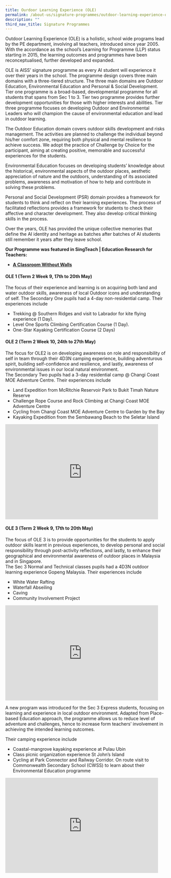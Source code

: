 ```yaml
---
title: Ourdoor Learning Experience (OLE)
permalink: /about-us/signature-programmes/outdoor-learning-experience-ole/
description: ""
third_nav_title: Signature Programmes
---
```



<p>Outdoor Learning Experience (OLE) is a holistic, school wide programs lead by the PE department, involving all teachers, introduced since year 2005. With the accordance as the school&rsquo;s Learning for Programme (LLP) status starting in 2015, the learning outcomes and programmes have been reconceptualised, further developed and expanded.</p>
<p>OLE is AISS&rsquo; signature programme as every AI student will experience it over their years in the school. The programme design covers three main domains with a three-tiered structure. The three main domains are Outdoor Education, Environmental Education and Personal &amp; Social Development. Tier one programme is a broad-based, developmental programme for all students that spans from Sec 1 to 3. Tier two programme provides further development opportunities for those with higher interests and abilities. Tier three programme focuses on developing Outdoor and Environmental Leaders who will champion the cause of environmental education and lead in outdoor learning.</p>
<p>The Outdoor Education domain covers outdoor skills development and risks management. The activities are planned to challenge the individual beyond his/her comfort zone, requiring both physical and mental resilience to achieve success. We adopt the practice of Challenge by Choice for the participant, aiming at creating positive, memorable and successful experiences for the students.</p>
<p>Environmental Education focuses on developing students&rsquo; knowledge about the historical, environmental aspects of the outdoor places, aesthetic appreciation of nature and the outdoors, understanding of its associated problems, awareness and motivation of how to help and contribute in solving these problems.</p>
<p>Personal and Social Development (PSR) domain provides a framework for students to think and reflect on their learning experiences. The process of facilitated reflections provides a framework for students to check their affective and character development. They also develop critical thinking skills in the process.</p>
<p>Over the years, OLE has provided the unique collective memories that define the AI identity and heritage as batches after batches of AI students still remember it years after they leave school.</p>
<p><strong>Our Programme was featured in SingTeach | Education Research for Teachers:<br /></strong></p>
<ul>
<li><a href="http://singteach.nie.edu.sg/issue63-classroom01/" target="_blank" rel="noopener"><strong>A Classroom Without Walls</strong></a></li>
</ul>
<h4>OLE 1 (Term 2 Week 9, 17th to 20th May)</h4>
<p>The focus of their experience and learning is on acquiring both land and water outdoor skills, awareness of local Outdoor icons and understanding of self. The Secondary One pupils had a 4-day non-residential camp. Their experiences include</p>
<ul>
<li>Trekking @ Southern Ridges and visit to Labrador for kite flying experience (1 Day).</li>
<li>Level One Sports Climbing Certification Course (1 Day).</li>
<li>One-Star Kayaking Certification Course (2 Days)</li>
</ul>
<h4>OLE 2 (Term 2 Week 10, 24th to 27th May)</h4>
<p>The focus for OLE2 is on developing awareness on role and responsibility of self in team through their 4D3N camping experience, building adventurous spirit, building self-confidence and resilience, and lastly, awareness of environmental issues in our local natural environment.<br />The Secondary Two pupils had a 3-day residential camp @ Changi Coast MOE Adventure Centre. Their experiences include</p>
<ul>
<li>Land Expedition from McRitchie Reservoir Park to Bukit Timah Nature Reserve</li>
<li>Challenge Rope Course and Rock Climbing at Changi Coast MOE Adventure Centre</li>
<li>Cycling from Changi Coast MOE Adventure Centre to Garden by the Bay</li>
<li>Kayaking Expedition from the Sembawang Beach to the Seletar Island</li>
</ul>
<iframe src="https://docs.google.com/presentation/d/e/2PACX-1vT4cpgAhc6uqVWC9unATqs7W-t5rdeRZm8MmBn6PQp-E6zaCYykHPVJuJIzZHHqp10t5kHjJ68IHt54/embed?start=false&loop=false&delayms=5000" frameborder="0" width="480" height="299" allowfullscreen="true"></iframe>
<h4>OLE 3 (Term 2 Week 9, 17th to 20th May)</h4>
<p>The focus of OLE 3 is to provide opportunities for the students to apply outdoor skills learnt in previous experiences, to develop personal and social responsibility through post-activity reflections, and lastly, to enhance their geographical and environmental awareness of outdoor places in Malaysia and in Singapore.<br />The Sec 3 Normal and Technical classes pupils had a 4D3N outdoor learning experience Gopeng Malaysia. Their experiences include</p>
<ul>
<li>White Water Rafting</li>
<li>Waterfall Abseiling</li>
<li>Caving</li>
<li>Community Involvement Project</li>
</ul>
<iframe src="https://docs.google.com/presentation/d/e/2PACX-1vRrEcpLAjILkTYPNaPNqECcrft8-9-KogqKhQMqis58zdC8qegwG9j1ycL-tjEeIQNbSj5tzr1PVsxT/embed?start=false&loop=false&delayms=5000" frameborder="0" width="480" height="299" allowfullscreen="true"></iframe>
<p>A new program was introduced for the Sec 3 Express students, focusing on learning and experience in local outdoor environment. Adapted from Place-based Education approach, the programme allows us to reduce level of adventure and challenges, hence to increase form teachers&rsquo; involvement in achieving the intended learning outcomes.</p>
<p>Their camping experience include</p>
<ul>
<li>Coastal-mangrove kayaking experience at Pulau Ubin</li>
<li>Class picnic organization experience St John&rsquo;s Island</li>
<li>Cycling at Park Connector and Railway Corridor. On route visit to Commonwealth Secondary School (CWSS) to learn about their Environmental Education programme</li>
</ul>
<iframe src="https://docs.google.com/presentation/d/e/2PACX-1vSqvodfofeu7jYU102B87AtKd-kQJvQVHMNO51QXFJjiXDUHsqd6XnY9NRsmS2celvs70WvYLpsfWx5/embed?start=false&loop=false&delayms=5000" frameborder="0" width="480" height="299" allowfullscreen="true"></iframe>